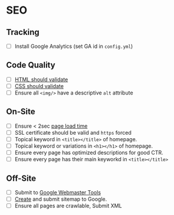 # SEO

## Tracking
- [ ] Install Google Analytics (set GA id in `config.yml`)

## Code Quality
- [ ] [HTML should validate](https://validator.w3.org/)
- [ ] [CSS should validate](https://jigsaw.w3.org/css-validator/)
- [ ] Ensure all `<img/>` have a descriptive `alt` attribute

## On-Site
- [ ] Ensure < 2sec [page load time](https://tools.pingdom.com)
- [ ] SSL certificate should be valid and `https` forced
- [ ] Topical keyword in `<title></title>` of homepage. 
- [ ] Topical keyword or variations in `<h1></h1>` of homepage.
- [ ] Ensure every page has optimized descriptions for good CTR. 
- [ ] Ensure every page has their main keyworkd in `<title></title>`

## Off-Site
- [ ] Submit to [Google Webmaster Tools](https://www.google.com/webmasters/tools/home?hl=en)
- [ ] [Create](https://www.xml-sitemaps.com/) and submit sitemap to Google.
- [ ] Ensure all pages are crawlable, Submit XML

